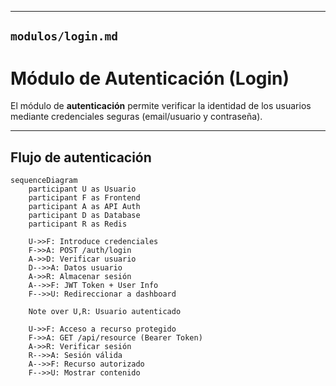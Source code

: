 
---

##  `modulos/login.md`


# Módulo de Autenticación (Login)

El módulo de **autenticación** permite verificar la identidad de los usuarios mediante credenciales seguras (email/usuario y contraseña).

---

##  Flujo de autenticación
```mermaid
sequenceDiagram
    participant U as Usuario
    participant F as Frontend
    participant A as API Auth
    participant D as Database
    participant R as Redis
    
    U->>F: Introduce credenciales
    F->>A: POST /auth/login
    A->>D: Verificar usuario
    D-->>A: Datos usuario
    A->>R: Almacenar sesión
    A-->>F: JWT Token + User Info
    F-->>U: Redireccionar a dashboard
    
    Note over U,R: Usuario autenticado
    
    U->>F: Acceso a recurso protegido
    F->>A: GET /api/resource (Bearer Token)
    A->>R: Verificar sesión
    R-->>A: Sesión válida
    A-->>F: Recurso autorizado
    F-->>U: Mostrar contenido
```